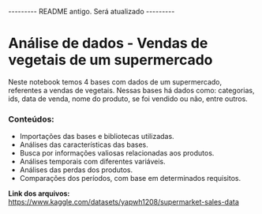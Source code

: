 --------- README antigo. Será atualizado ---------

# **Análise de dados - Vendas de vegetais de um supermercado**

Neste notebook temos 4 bases com dados de um supermercado, referentes a vendas de vegetais. Nessas bases há dados como: categorias, ids, data de venda, nome do produto, se foi vendido ou não, entre outros.

### **Conteúdos:**
- Importações das bases e bibliotecas utilizadas.
- Análises das características das bases.
- Busca por informações valiosas relacionadas aos produtos.
- Análises temporais com diferentes variáveis.
- Análises das perdas dos produtos.
- Comparações dos períodos, com base em determinados requisitos.

**Link dos arquivos:** https://www.kaggle.com/datasets/yapwh1208/supermarket-sales-data
